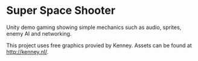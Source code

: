 # Super Space Shooter
Unity demo gaming showing simple mechanics such as audio, sprites, enemy AI and networking.

This project uses free graphics provied by Kenney. Assets can be found at http://kenney.nl/. 
